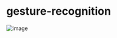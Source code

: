 # gesture-recognition
![image](https://user-images.githubusercontent.com/82393033/207140646-e21ae89d-5d53-468b-86c6-7106776f7a11.png)
